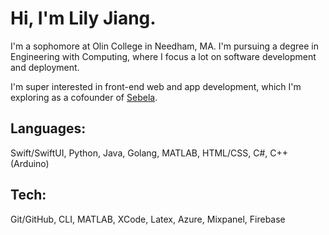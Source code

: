 # Hi, I'm Lily Jiang.

I'm a sophomore at Olin College in Needham, MA. I'm pursuing a degree in Engineering with Computing,
where I focus a lot on software development and deployment.

I'm super interested in front-end web and app development, which I'm exploring as a cofounder of [Sebela](https://www.sebela.co). 


## Languages:
Swift/SwiftUI, Python, Java, Golang, MATLAB, HTML/CSS, C#, C++ (Arduino)

## Tech:
Git/GitHub, CLI, MATLAB, XCode, Latex, Azure, Mixpanel, Firebase

